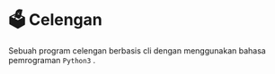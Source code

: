 # 🗳️ Celengan
Sebuah program celengan berbasis cli dengan menggunakan bahasa pemrograman ``Python3`` .
